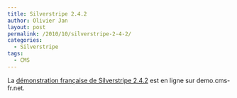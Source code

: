 ```yaml
---
title: Silverstripe 2.4.2
author: Olivier Jan
layout: post
permalink: /2010/10/silverstripe-2-4-2/
categories:
  - Silverstripe
tags:
  - CMS
--- 
```


La [démonstration française de Silverstripe 2.4.2][1] est en ligne sur demo.cms-fr.net.

 [1]: /demo/silverstripe/